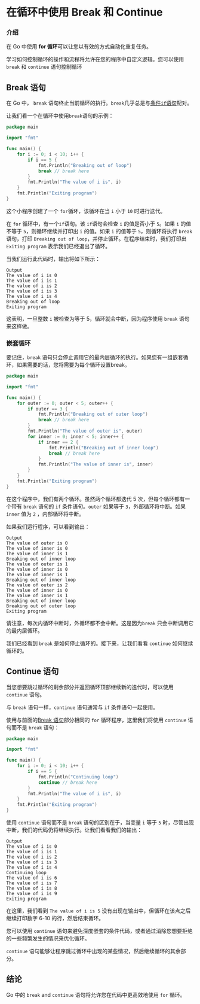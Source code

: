 # 在循环中使用 Break 和 Continue
### 介绍

在 Go 中使用 **for 循环**可以让您以有效的方式自动化重复任务。

学习如何控制循环的操作和流程将允许在您的程序中自定义逻辑。您可以使用 `break` 和 `continue` 语句控制循环

## Break 语句

在 Go 中， `break` 语句终止当前循环的执行。`break`几乎总是与[条件`if`语句](https://www.digitalocean.com/community/tutorials/how-to-write-conditional-statements-in-go)配对。

让我们看一个在循环中使用`break`语句的示例：

```go
package main

import "fmt"

func main() {
	for i := 0; i < 10; i++ {
		if i == 5 {
			fmt.Println("Breaking out of loop")
			break // break here
		}
		fmt.Println("The value of i is", i)
	}
	fmt.Println("Exiting program")
}
```

这个小程序创建了一个 `for`循环，该循环在当 `i` 小于 `10` 时进行迭代。

在 `for` 循环中，有一个`if`语句。该 `if`语句会检查 `i` 的值是否小于 `5`。如果 `i` 的值不等于 `5`，则循环继续并打印出 `i` 的值。如果 `i` 的值等于 `5`，则循环将执行 `break` 语句，打印 `Breaking out of loop`，并停止循环。在程序结束时，我们打印出 `Exiting program` 表示我们已经退出了循环。

当我们运行此代码时，输出将如下所示：

```shell
Output
The value of i is 0
The value of i is 1
The value of i is 2
The value of i is 3
The value of i is 4
Breaking out of loop
Exiting program
```

这表明，一旦整数 `i` 被检查为等于 5，循环就会中断，因为程序使用 `break` 语句来这样做。

### 嵌套循环

要记住，`break` 语句只会停止调用它的最内层循环的执行。如果您有一组嵌套循环，如果需要的话，您将需要为每个循环设置break。

```go
package main

import "fmt"

func main() {
	for outer := 0; outer < 5; outer++ {
		if outer == 3 {
			fmt.Println("Breaking out of outer loop")
			break // break here
		}
		fmt.Println("The value of outer is", outer)
		for inner := 0; inner < 5; inner++ {
			if inner == 2 {
				fmt.Println("Breaking out of inner loop")
				break // break here
			}
			fmt.Println("The value of inner is", inner)
		}
	}
	fmt.Println("Exiting program")
}
```

在这个程序中，我们有两个循环。虽然两个循环都迭代 5 次，但每个循环都有一个带有 `break` 语句的 `if` 条件语句。`outer` 如果等于 `3`，外部循环将中断。如果 `inner` 值为 `2` ，内部循环将中断。

如果我们运行程序，可以看到输出：

```shell
Output
The value of outer is 0
The value of inner is 0
The value of inner is 1
Breaking out of inner loop
The value of outer is 1
The value of inner is 0
The value of inner is 1
Breaking out of inner loop
The value of outer is 2
The value of inner is 0
The value of inner is 1
Breaking out of inner loop
Breaking out of outer loop
Exiting program
```

请注意，每次内循环中断时，外循环都不会中断。这是因为`break` 只会中断调用它的最内层循环。

我们已经看到 `break` 是如何停止循环的。接下来，让我们看看 `continue` 如何继续循环的。

## Continue 语句

当您想要跳过循环的剩余部分并返回循环顶部继续新的迭代时，可以使用 `continue` 语句。

与 `break` 语句一样，`continue` 语句通常与  `if`  条件语句一起使用。

使用与前面的[Break 语句](https://www.digitalocean.com/community/tutorials/how-to-use-break-and-continue-statements-when-working-with-loops-in-go#break-statement)部分相同的 `for` 循环程序，这里我们将使用 `continue` 语句而不是 `break` 语句：

```go
package main

import "fmt"

func main() {
	for i := 0; i < 10; i++ {
		if i == 5 {
			fmt.Println("Continuing loop")
			continue // break here
		}
		fmt.Println("The value of i is", i)
	}
	fmt.Println("Exiting program")
}
```

使用 `continue` 语句而不是 `break` 语句的区别在于，当变量 `i` 等于 `5` 时，尽管出现中断，我们的代码仍将继续执行。让我们看看我们的输出：

```shell
Output
The value of i is 0
The value of i is 1
The value of i is 2
The value of i is 3
The value of i is 4
Continuing loop
The value of i is 6
The value of i is 7
The value of i is 8
The value of i is 9
Exiting program
```

在这里，我们看到 `The value of i is 5` 没有出现在输出中，但循环在该点之后继续打印数字 6-10 的行，然后结束循环。

您可以使用 `continue` 语句来避免深度嵌套的条件代码，或者通过消除您想要拒绝的一些频繁发生的情况来优化循环。

`continue` 语句能够让程序跳过循环中出现的某些情况，然后继续循环的其余部分。

## 结论

Go 中的 `break` and `continue` 语句将允许您在代码中更高效地使用 `for` 循环。
